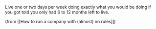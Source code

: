 
Live one or two days per week doing exactly what you would be doing if you got told you only had 6 to 12 months left to live.

(from [[How to run a company with (almost) no rules]])
